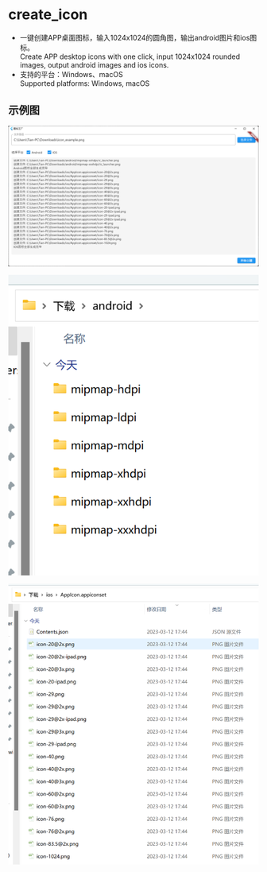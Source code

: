 # create_icon

* 一键创建APP桌面图标，输入1024x1024的圆角图，输出android图片和ios图标。<br>
Create APP desktop icons with one click, input 1024x1024 rounded images, output android images and ios icons.<br>
* 支持的平台：Windows、macOS  <br>
Supported platforms: Windows, macOS

## 示例图

![img.png](img.png)

![img_1.png](img_1.png)

![img_2.png](img_2.png)